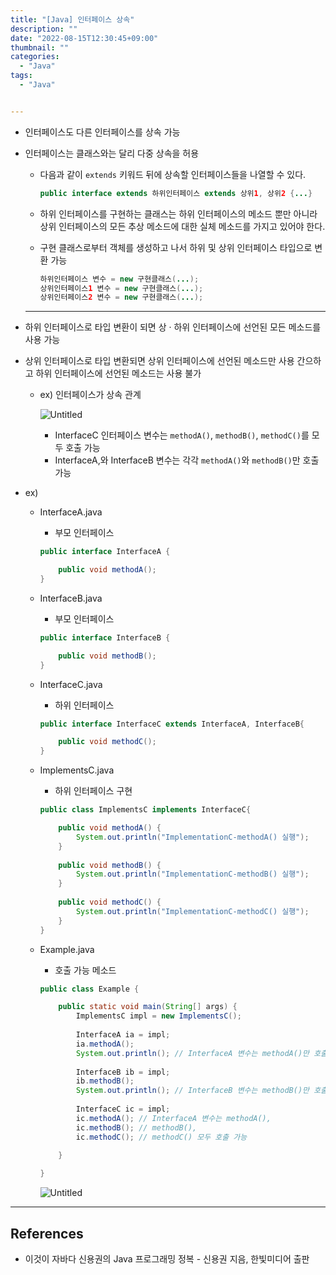 ```yaml
---
title: "[Java] 인터페이스 상속"
description: ""
date: "2022-08-15T12:30:45+09:00"
thumbnail: ""
categories:
  - "Java"
tags:
  - "Java"


---
```

<!--more-->

- 인터페이스도 다른 인터페이스를 상속 가능
- 인터페이스는 클래스와는 달리 다중 상속을 허용
    - 다음과 같이 `extends` 키워드 뒤에 상속할 인터페이스들을 나열할 수 있다.
        
        ```java
        public interface extends 하위인터페이스 extends 상위1, 상위2 {...}
        ```
        
    - 하위 인터페이스를 구현하는 클래스는 하위 인터페이스의 메소드 뿐만 아니라 상위 인터페이스의 모든 추상 메소드에 대한 실체 메소드를 가지고 있어야 한다.
    - 구현 클래스로부터 객체를 생성하고 나서 하위 및 상위 인터페이스 타입으로 변환 가능
        
        ```java
        하위인터페이스 변수 = new 구현클래스(...);
        상위인터페이스1 변수 = new 구현클래스(...);
        상위인터페이스2 변수 = new 구현클래스(...);
        ```
        
    
    ---
    
- 하위 인터페이스로 타입 변환이  되면 상 · 하위 인터페이스에 선언된 모든 메소드를 사용 가능
- 상위 인터페이스로 타입 변환되면 상위 인터페이스에 선언된 메소드만 사용 간으하고 하위 인터페이스에 선언된 메소드는 사용 불가
    - ex) 인터페이스가 상속 관계
        
        ![Untitled](/images/lang_java/interface/인터페이스_상속/Untitled.png)
        
        - InterfaceC 인터페이스 변수는 `methodA()`, `methodB()`, `methodC()`를 모두 호출 가능
        - InterfaceA,와 InterfaceB 변수는 각각 `methodA()`와 `methodB()`만 호출 가능
- ex)
    - InterfaceA.java
        - 부모 인터페이스
        
        ```java
        public interface InterfaceA {
        
        	public void methodA();
        }
        ```
        
    - InterfaceB.java
        - 부모 인터페이스
        
        ```java
        public interface InterfaceB {
        
        	public void methodB();
        }
        ```
        
    - InterfaceC.java
        - 하위 인터페이스
        
        ```java
        public interface InterfaceC extends InterfaceA, InterfaceB{
        
        	public void methodC();
        }
        ```
        
    - ImplementsC.java
        - 하위 인터페이스 구현
        
        ```java
        public class ImplementsC implements InterfaceC{
        
        	public void methodA() {
        		System.out.println("ImplementationC-methodA() 실행");
        	}
        	
        	public void methodB() {
        		System.out.println("ImplementationC-methodB() 실행");
        	}
        	
        	public void methodC() {
        		System.out.println("ImplementationC-methodC() 실행");
        	}
        }
        ```
        
    - Example.java
        - 호출 가능 메소드
        
        ```java
        public class Example {
        
        	public static void main(String[] args) {
        		ImplementsC impl = new ImplementsC();
        		
        		InterfaceA ia = impl;
        		ia.methodA();
        		System.out.println(); // InterfaceA 변수는 methodA()만 호출 가능
        		
        		InterfaceB ib = impl;
        		ib.methodB();
        		System.out.println(); // InterfaceB 변수는 methodB()만 호출 가능
        		
        		InterfaceC ic = impl;
        		ic.methodA(); // InterfaceA 변수는 methodA(),
        		ic.methodB(); // methodB(),
        		ic.methodC(); // methodC() 모두 호출 가능
        		
        	}
        
        }
        ```
        
        ![Untitled](/images/lang_java/interface/인터페이스_상속/Untitled%201.png)
        

---

## References

- 이것이 자바다 신용권의 Java 프로그래밍 정복 - 신용권 지음, 한빛미디어 출판
